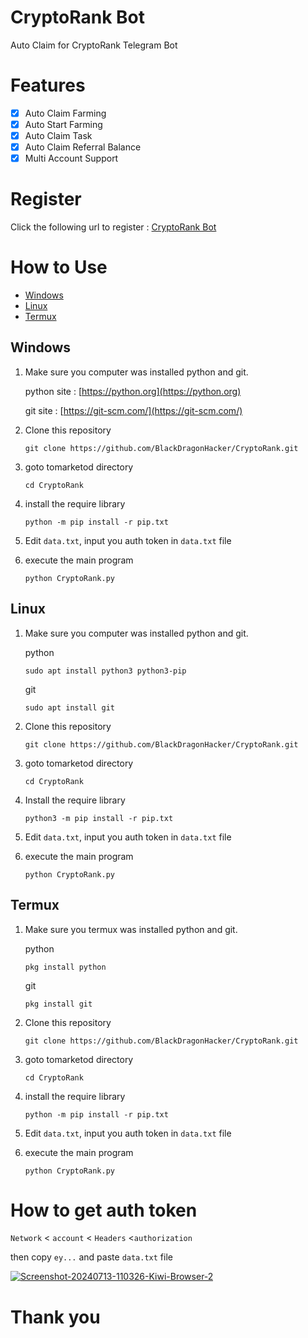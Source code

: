 
# CryptoRank Bot

Auto Claim for CryptoRank Telegram Bot


# Features

- [x] Auto Claim Farming
- [x] Auto Start Farming
- [x] Auto  Claim Task
- [x] Auto Claim Referral Balance 
- [x] Multi Account Support

# Register

Click the following url to register : [CryptoRank Bot](https://t.me/cryptorank_app_bot/points?startapp=ref_5496274031_)

# How to Use
- [Windows](#windows)
- [Linux](#linux)
- [Termux](#termux)
## Windows 

1. Make sure you computer was installed python and git.
   
   python site : [https://python.org](https://python.org)
   
   git site : [https://git-scm.com/](https://git-scm.com/)

2. Clone this repository
   ```shell
   git clone https://github.com/BlackDragonHacker/CryptoRank.git
   ```

3. goto tomarketod directory
   ```
   cd CryptoRank
   ```

4. install the require library
   ```
   python -m pip install -r pip.txt
   ```

5. Edit `data.txt`, input you auth token in `data.txt` file

6. execute the main program 
   ```
   python CryptoRank.py
   ```

## Linux

1. Make sure you computer was installed python and git.
   
   python
   ```shell
   sudo apt install python3 python3-pip
   ```
   git
   ```shell
   sudo apt install git
   ```

2. Clone this repository
   
   ```shell
   git clone https://github.com/BlackDragonHacker/CryptoRank.git
   ```

3. goto tomarketod directory

   ```shell
   cd CryptoRank
   ```

4. Install the require library
   
   ```
   python3 -m pip install -r pip.txt
   ```

5. Edit `data.txt`, input you auth token in `data.txt` file

6. execute the main program 
   ```
   python CryptoRank.py
   ```

## Termux

1. Make sure you termux was installed python and git.
   
   python
   ```
   pkg install python
   ```

   git
   ```
   pkg install git
   ```

2. Clone this repository
   ```shell
   git clone https://github.com/BlackDragonHacker/CryptoRank.git
   ```

3. goto tomarketod directory
   ```
   cd CryptoRank
   ```

4. install the require library
   ```
   python -m pip install -r pip.txt
   ```

5. Edit `data.txt`, input you auth token in `data.txt` file

6. execute the main program 
   ```
   python CryptoRank.py
   ```


# How to get auth token

`Network` < `account` < `Headers` <`authorization`

then copy `ey...` and  paste `data.txt` file

<a href="https://ibb.co/hcS6zq3"><img src="https://i.ibb.co/m03jWxf/Screenshot-20240713-110326-Kiwi-Browser-2.jpg" alt="Screenshot-20240713-110326-Kiwi-Browser-2" border="0"></a>

# Thank you
